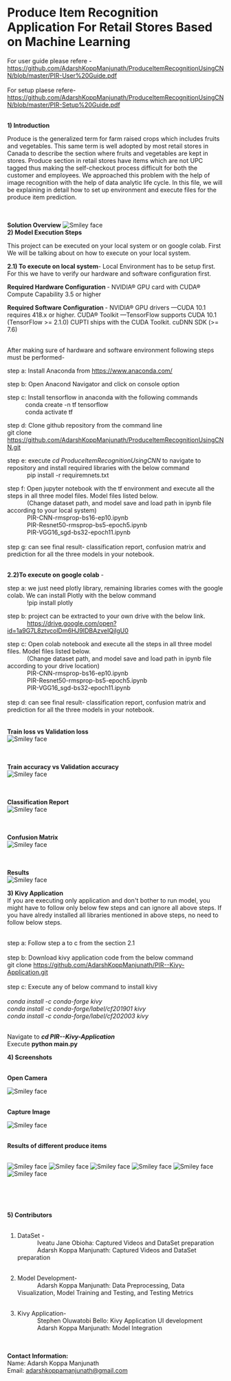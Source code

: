 # Produce Item Recognition Application For Retail Stores Based on Machine Learning	

For user guide please refere - https://github.com/AdarshKoppManjunath/ProduceItemRecognitionUsingCNN/blob/master/PIR-User%20Guide.pdf <br><br>
For setup plaese refere- https://github.com/AdarshKoppManjunath/ProduceItemRecognitionUsingCNN/blob/master/PIR-Setup%20Guide.pdf
<br><br>


<b>1) Introduction</b>
<p>
Produce is the generalized term for farm raised crops which includes fruits and vegetables. This same term is well adopted by most retail stores in Canada to describe the section where fruits and vegetables are kept in stores. Produce section in retail stores have items which are not UPC tagged thus making the self-checkout process difficult for both the customer and employees. We approached this problem with the help of image recognition with the help of data analytic life cycle. In this file, we will be explaining in detail how to set up environment and execute files for the produce item prediction. </P><br><br>
<b>Solution Overview</b>

 <img src="https://github.com/AdarshKoppManjunath/ProduceItemRecognitionUsingCNN/blob/master/PIR-Images/Solution%20Overwiew.PNG" alt="Smiley face" >
 
 <br>
<b>2) Model Execution Steps</b>
  <p>
  This project can be executed on your local system or on google colab. First We will be talking about on how to execute on your local system.</p>
  
 <b> 2.1) To execute on local system</b>-
        Local Environment has to be setup  first. For this we have to verify our hardware and software configuration first.<br>
        
 <b> Required Hardware Configuration </b> - NVIDIA® GPU card with CUDA® Compute Capability 3.5 or higher<br>
  
 <b> Required Software Configuration </b>- NVIDIA® GPU drivers —CUDA 10.1 requires 418.x or higher. CUDA® Toolkit —TensorFlow       supports CUDA 10.1 (TensorFlow >= 2.1.0) CUPTI ships with the CUDA Toolkit. cuDNN SDK (>= 7.6)<br><br>
 
 After making sure of hardware and software environment following steps must be performed-<br>
 
 step a: Install Anaconda from  https://www.anaconda.com/ <br>
 
 step b: Open Anacond Navigator and click on console option <br>
 
 step c: Install tensorflow in anaconda with the following commands <br>
 &emsp;&emsp;&emsp;conda create -n tf tensorflow<br>
 &emsp;&emsp;&emsp;conda activate tf<br>
 
 step d: Clone github repository from the command line <br> git clone https://github.com/AdarshKoppManjunath/ProduceItemRecognitionUsingCNN.git <br>
 
 step e:  execute <i>cd ProduceItemRecognitionUsingCNN</i> to navigate to repository and install required libraries with the below command<br>
 &emsp;&emsp;&emsp; pip install -r requiremnets.txt
 
 step f: Open jupyter notebook with the tf environment and execute all the steps in all three model files. Model files listed below. <br>
&emsp;&emsp;&emsp;  (Change dataset path, and  model save and load path in ipynb file according to your local system)<br>
 &emsp;&emsp;&emsp;  PIR-CNN-rmsprop-bs16-ep10.ipynb 	<br>
  &emsp;&emsp;&emsp;
 PIR-Resnet50-rmsprop-bs5-epoch5.ipynb	<br>
  &emsp;&emsp;&emsp;
 PIR-VGG16_sgd-bs32-epoch11.ipynb
 <br><br>
 step g: can see final result- classification report, confusion matrix and prediction for all the three models in your notebook.<br><br>
 
<b> 2.2)To execute on google colab</b> - <br>
 
 step a: we just need  plotly library, remaining libraries comes with the google colab. We can install Plotly with the below command <br>
&emsp;&emsp;&emsp; !pip install plotly<br>

step b: project can be extracted to your own drive with the below link. <br>
&emsp;&emsp;&emsp;
https://drive.google.com/open?id=1a9G7L8ztvcolDm6HJ9IDBAzveIQjIgU0 <br>

 step c: Open colab notebook and execute all the steps in all three model files. Model files listed below. <br>
&emsp;&emsp;&emsp;  (Change dataset path, and  model save and load path in ipynb file according to your drive location)<br>
 &emsp;&emsp;&emsp;  PIR-CNN-rmsprop-bs16-ep10.ipynb 	<br>
  &emsp;&emsp;&emsp;
 PIR-Resnet50-rmsprop-bs5-epoch5.ipynb	<br>
  &emsp;&emsp;&emsp;
 PIR-VGG16_sgd-bs32-epoch11.ipynb
 <br><br>
 step d:  can see final result- classification report, confusion matrix and prediction for all the three models in your notebook.<br><br>
 <br>
 <b>Train loss vs Validation loss </b><br>
 <img src="https://github.com/AdarshKoppManjunath/ProduceItemRecognitionUsingCNN/blob/master/PIR-Images/loss.PNG" alt="Smiley face" >

 <br><br>
 <b>Train accuracy vs Validation accuracy</b><br>
 <img src="https://github.com/AdarshKoppManjunath/ProduceItemRecognitionUsingCNN/blob/master/PIR-Images/accuracy.PNG" alt="Smiley face" >

 <br><br>
 <b>Classification Report</b><br>
 <img src="https://github.com/AdarshKoppManjunath/ProduceItemRecognitionUsingCNN/blob/master/PIR-Images/classification%20report.PNG" alt="Smiley face" >

 <br><br>
 <b>Confusion Matrix</b><br>
<img src="https://github.com/AdarshKoppManjunath/ProduceItemRecognitionUsingCNN/blob/master/PIR-Images/confusion%20matrix.PNG" alt="Smiley face" >

<br><br>
<b> Results </b><br>
<img src="https://github.com/AdarshKoppManjunath/ProduceItemRecognitionUsingCNN/blob/master/PIR-Images/FinalResults.PNG" alt="Smiley face" >

 
 <b>3) Kivy Application</b><br>
  If you are executing only application and don't bother to run model, you might have to follow only below few steps and can ignore all above steps. If you have alredy installed  all libraries mentioned in above steps, no need to follow below steps. <br><br>
  
  step a: Follow step a to c from the section 2.1<br><br>
  step b: Download kivy application code from the below command<br>
  git clone https://github.com/AdarshKoppManjunath/PIR--Kivy-Application.git<br><br>
  step c: Execute  any of below command to install kivy <br><br><i>
  conda install -c conda-forge kivy<br>
  conda install -c conda-forge/label/cf201901 kivy<br>
  conda install -c conda-forge/label/cf202003 kivy</i><br><br>
  
Navigate to <b><i>cd PIR--Kivy-Application</i></b><br>
Execute <b></i>python main.py</i></b><br>
  
 
<b>4) Screenshots</b><br><br>

<b> Open Camera </b>
  
<img src="https://github.com/AdarshKoppManjunath/ProduceItemRecognitionUsingCNN/blob/master/PIR-Screenshots/Open%20Camera.PNG" alt="Smiley face" > <br><br>
  
  
 <b> Capture Image </b>
  
<img src="https://github.com/AdarshKoppManjunath/ProduceItemRecognitionUsingCNN/blob/master/PIR-Screenshots/Capture.PNG" alt="Smiley face" ><br><br>

<b> Results of different produce items</b><br><br>
 
 <img src="https://github.com/AdarshKoppManjunath/ProduceItemRecognitionUsingCNN/blob/master/PIR-Screenshots/Apple.PNG" alt="Smiley face" >
 <img src="https://github.com/AdarshKoppManjunath/ProduceItemRecognitionUsingCNN/blob/master/PIR-Screenshots/Bannana.PNG" alt="Smiley face" >
 <img src="https://github.com/AdarshKoppManjunath/ProduceItemRecognitionUsingCNN/blob/master/PIR-Screenshots/Brocolli.PNG" alt="Smiley face" >
 <img src="https://github.com/AdarshKoppManjunath/ProduceItemRecognitionUsingCNN/blob/master/PIR-Screenshots/Pineapple.PNG" alt="Smiley face" >
 <img src="https://github.com/AdarshKoppManjunath/ProduceItemRecognitionUsingCNN/blob/master/PIR-Screenshots/redchilli.PNG" alt="Smiley face" >
 <img src="https://github.com/AdarshKoppManjunath/ProduceItemRecognitionUsingCNN/blob/master/PIR-Screenshots/CarrotPrediction.PNG" alt="Smiley face" >

<br><br><br>

<b>5) Contributors </b><br><br>
  
1) DataSet - <br>
&emsp;&emsp;&emsp;  Iveatu Jane Obioha: Captured Videos and DataSet preparation<br>
&emsp;&emsp;&emsp;  Adarsh Koppa Manjunath: Captured Videos and DataSet preparation<br><br>

2) Model Development-<br>
&emsp;&emsp;&emsp; Adarsh Koppa Manjunath: Data Preprocessing, Data Visualization, Model Training and Testing, and Testing Metrics<br><br>

3) Kivy Application-<br>
&emsp;&emsp;&emsp;  Stephen Oluwatobi Bello: Kivy Application UI development<br>
&emsp;&emsp;&emsp;  Adarsh Koppa Manjunath: Model Integration


<br><br>
<b>Contact Information:</b><br>
Name: Adarsh Koppa Manjunath<br>
Email: adarshkoppamanjunath@gmail.com
